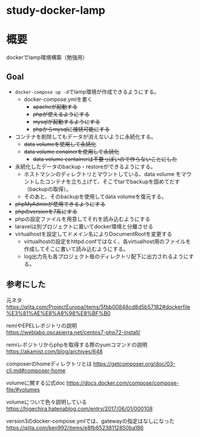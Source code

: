 # study-docker-lamp

# 概要
dockerでlamp環境構築（勉強用）

## Goal
- `docker-compose up -d`でlamp環境が作成できるようにする。
    - docker-compose.ymlを書く
        - ~~apacheが起動する~~
        - ~~phpが使えるようにする~~
        - ~~mysqlが起動するようにする~~
        - ~~phpからmysqlに接続可能にする~~
- コンテナを削除してもデータが消えないように永続化する。
    - ~~data volumeを使用して永続化~~
    - ~~data volume conainerを使用して永続化~~
        - ~~data volume containerは不要っぽいので作らないことにした~~
- 永続化したデータのbackup・restoreができるようにする。
    - ホストマシンのディレクトリとマウントしている、data volume をマウントしたコンテナを立ち上げて、そこでtarでbackupを固めてだす（backupの取得）。
    - そのあと、そのbackupを使用してdata volumeを復元する。
- ~~phpMyAdminが使用できるようにする~~
- ~~phpのversionを7系にする~~
- phpの設定ファイルを用意してそれを読み込むようにする
- laravelは別プロジェクトに置いてdocker環境と分離させる
- virtualhostを設定してドメイン名によりDocumentRootを変更する
  - virtualhostの設定をhttpd.confではなく、各virtualhost用のファイルを作成してそこに書いて読み込むようにする。
  - log出力先も各プロジェクト毎のディレクトリ配下に出力されるようにする。

## 参考にした
元ネタ
https://qiita.com/ProjectEuropa/items/5fbb00848cd8d5b57182#dockerfile%E3%81%AE%E8%A8%98%E8%BF%B0

remiやEPELレポジトリの説明  
https://weblabo.oscasierra.net/centos7-php72-install/

remiレポジトリからphpを取得する際のyumコマンドの説明
https://akamist.com/blog/archives/648

composerのhomeディレクトリとは
https://getcomposer.org/doc/03-cli.md#composer-home

volumeに関する公式doc
https://docs.docker.com/compose/compose-file/#volumes

volumeについて色々説明している
https://higechira.hatenablog.com/entry/2017/06/01/000108

version3のdocker-compose.ymlでは、gatewayの指定はなしになった
https://qiita.com/ken992/items/e8fb65238112850ba186

